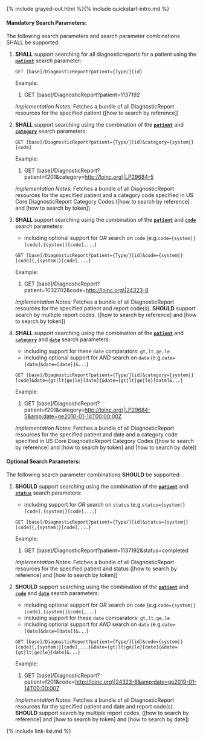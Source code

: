 {% include grayed-out.html %}{% include quickstart-intro.md %}

#### Mandatory Search Parameters:

The following search parameters and search parameter combinations SHALL be supported:

1. **SHALL** support searching for all diagnosticreports for a patient using the **[`patient`](SearchParameter-us-core-diagnosticreport-patient.html)** search parameter:

    `GET [base]/DiagnosticReport?patient={Type/}[id]`

    Example:
    
      1. GET [base]/DiagnosticReport?patient=1137192

    *Implementation Notes:* Fetches a bundle of all DiagnosticReport resources for the specified patient ([how to search by reference])

1. **SHALL** support searching using the combination of the **[`patient`](SearchParameter-us-core-diagnosticreport-patient.html)** and **[`category`](SearchParameter-us-core-diagnosticreport-category.html)** search parameters:

    `GET [base]/DiagnosticReport?patient={Type/}[id]&category={system|}[code]`

    Example:
    
      1. GET [base]/DiagnosticReport?patient=f201&amp;category=http://loinc.org\|LP29684-5

    *Implementation Notes:* Fetches a bundle of all DiagnosticReport resources for the specified patient and  a category code specified in US Core DiagnosticReport Category Codes ([how to search by reference] and [how to search by token])

1. **SHALL** support searching using the combination of the **[`patient`](SearchParameter-us-core-diagnosticreport-patient.html)** and **[`code`](SearchParameter-us-core-diagnosticreport-code.html)** search parameters:
    - including optional support for *OR* search on `code` (e.g.`code={system|}[code],{system|}[code],...`)

    `GET [base]/DiagnosticReport?patient={Type/}[id]&code={system|}[code]{,{system|}[code],...}`

    Example:
    
      1. GET [base]/DiagnosticReport?patient=1032702&amp;code=http://loinc.org\|24323-8

    *Implementation Notes:* Fetches a bundle of all DiagnosticReport resources for the specified patient and  report code(s).  **SHOULD** support search by multiple report codes. ([how to search by reference] and [how to search by token])

1. **SHALL** support searching using the combination of the **[`patient`](SearchParameter-us-core-diagnosticreport-patient.html)** and **[`category`](SearchParameter-us-core-diagnosticreport-category.html)** and **[`date`](SearchParameter-us-core-diagnosticreport-date.html)** search parameters:
    - including support for these `date` comparators: `gt,lt,ge,le`
    - including optional support for *AND* search on `date` (e.g.`date=[date]&date=[date]]&...`)

    `GET [base]/DiagnosticReport?patient={Type/}[id]&category={system|}[code]&date={gt|lt|ge|le}[date]{&date={gt|lt|ge|le}[date]&...}`

    Example:
    
      1. GET [base]/DiagnosticReport?patient=f201&amp;category=http://loinc.org\|LP29684-5&amp;date=ge2010-01-14T00:00:00Z

    *Implementation Notes:* Fetches a bundle of all DiagnosticReport resources for the specified patient and date and a category code specified in US Core DiagnosticReport Category Codes ([how to search by reference] and [how to search by token] and [how to search by date])


#### Optional Search Parameters:

The following search parameter combinations **SHOULD** be supported:

1. **SHOULD** support searching using the combination of the **[`patient`](SearchParameter-us-core-diagnosticreport-patient.html)** and **[`status`](SearchParameter-us-core-diagnosticreport-status.html)** search parameters:
    - including support for *OR* search on `status` (e.g.`status={system|}[code],{system|}[code],...`)

    `GET [base]/DiagnosticReport?patient={Type/}[id]&status={system|}[code]{,{system|}[code],...}`

    Example:
    
      1. GET [base]/DiagnosticReport?patient=1137192&amp;status=completed

    *Implementation Notes:* Fetches a bundle of all DiagnosticReport resources for the specified patient and status ([how to search by reference] and [how to search by token])

1. **SHOULD** support searching using the combination of the **[`patient`](SearchParameter-us-core-diagnosticreport-patient.html)** and **[`code`](SearchParameter-us-core-diagnosticreport-code.html)** and **[`date`](SearchParameter-us-core-diagnosticreport-date.html)** search parameters:
    - including optional support for *OR* search on `code` (e.g.`code={system|}[code],{system|}[code],...`)
    - including support for these `date` comparators: `gt,lt,ge,le`
    - including optional support for *AND* search on `date` (e.g.`date=[date]&date=[date]]&...`)

    `GET [base]/DiagnosticReport?patient={Type/}[id]&code={system|}[code]{,{system|}[code],...}&date={gt|lt|ge|le}[date]{&date={gt|lt|ge|le}[date]&...}`

    Example:
    
      1. GET [base]/DiagnosticReport?patient=f201&amp;code=http://loinc.org\|24323-8&amp;date=ge2019-01-14T00:00:00Z

    *Implementation Notes:* Fetches a bundle of all DiagnosticReport resources for the specified patient and date and report code(s). **SHOULD** support search by multiple report codes. ([how to search by reference] and [how to search by token] and [how to search by date])



{% include link-list.md %}
</div><!-- grayed-out -->